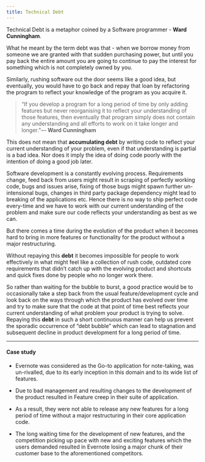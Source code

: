 ```yaml
---
title: Technical Debt
---
```


Technical Debt is a metaphor coined by a Software programmer - **Ward Cunningham**.

What he meant by the term debt was that - when we borrow money from someone we are granted with that sudden purchasing power, but until you pay back the entire amount you are going to continue to pay the interest for something which is not completely owned by you.

Similarly, rushing software out the door seems like a good idea, but eventually, you would have to go back and repay that loan by refactoring the program to reflect your knowledge of the program as you acquire it.

> “If you develop a program for a long period of time by only adding features but never reorganising it to reflect your understanding of those features, then eventually that program simply does not contain any understanding and all efforts to work on it take longer and longer.”— **Ward Cunningham**

This does not mean that **accumulating debt** by writing code to reflect your current understanding of your problem, even if that understanding is partial is a bad idea. Nor does it imply the idea of doing code poorly with the intention of doing a good job later.

Software development is a constantly evolving process. Requirements change, feed back from users might result in scraping of perfectly working code, bugs and issues arise, fixing of those bugs might spawn further un-intensional bugs, changes in third party package dependency might lead to breaking of the applications etc. Hence there is no way to ship perfect code every-time and we have to work with our current understanding of the problem and make sure our code reflects your understanding as best as we can.

But there comes a time during the evolution of the product when it becomes hard to bring in more features or functionality for the product without a major restructuring.

Without repaying this **debt** it becomes impossible for people to work effectively in what might feel like a collection of rush code, outdated core requirements that didn’t catch up with the evolving product and shortcuts and quick fixes done by people who no longer work there.

So rather than waiting for the bubble to burst, a good practice would be to occasionally take a step back from the usual feature/development cycle and look back on the ways through which the product has evolved over time and try to make sure that the code at that point of time best reflects your current understanding of what problem your product is trying to solve. Repaying this **debt** in such a short continuous manner can help us prevent the sporadic occurrence of “debt bubble” which can lead to stagnation and subsequent decline in product development for a long period of time.

---

#### Case study

- Evernote was considered as the Go-to application for note-taking, was un-rivalled, due to its early inception in this domain and to its wide list of features.

- Due to bad management and resulting changes to the development of the product resulted in Feature creep in their suite of application.

- As a result, they were not able to release any new features for a long period of time without a major restructuring in their core application code.

- The long waiting time for the development of new features, and the competition picking up pace with new and exciting features which the users demanded resulted in Evernote losing a major chunk of their customer base to the aforementioned competitors.